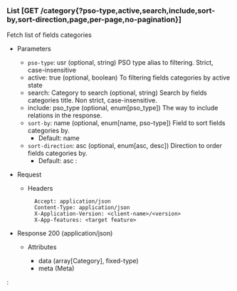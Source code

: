 ### List [GET /category{?pso-type,active,search,include,sort-by,sort-direction,page,per-page,no-pagination}]

Fetch list of fields categories

+ Parameters
    + `pso-type`: usr (optional, string) 
        PSO type alias to filtering. Strict, case-insensitive
    + active: true (optional, boolean)
        To filtering fields categories by active state 
    + search: Category to search (optional, string) 
        Search by fields categories title. Non strict, case-insensitive.
    + include: pso_type (optional, enum[pso_type])
        The way to include relations in the response.
    + `sort-by`: name (optional, enum[name, pso-type])
        Field to sort fields categories by.
        + Default: name
    + `sort-direction`: asc (optional, enum[asc, desc]) 
        Direction to order fields categories by.
        + Default: asc
    :[](../pagination_parameters.md)

+ Request
    + Headers

            Accept: application/json
            Content-Type: application/json
            X-Application-Version: <client-name>/<version>
            X-App-features: <target feature>

+ Response 200 (application/json)

    + Attributes

        + data (array[Category], fixed-type)
        + meta (Meta)

:[](../error_responses.md)
